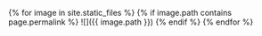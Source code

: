 {% for image in site.static_files %}
    {% if image.path contains page.permalink %}
![]({{ image.path }})
    {% endif %}
{% endfor %}
